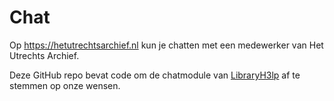 # Chat

Op https://hetutrechtsarchief.nl kun je chatten met een medewerker van Het Utrechts Archief. 

Deze GitHub repo bevat code om de chatmodule van [LibraryH3lp](https://libraryh3lp.com/) af te stemmen op onze wensen.

